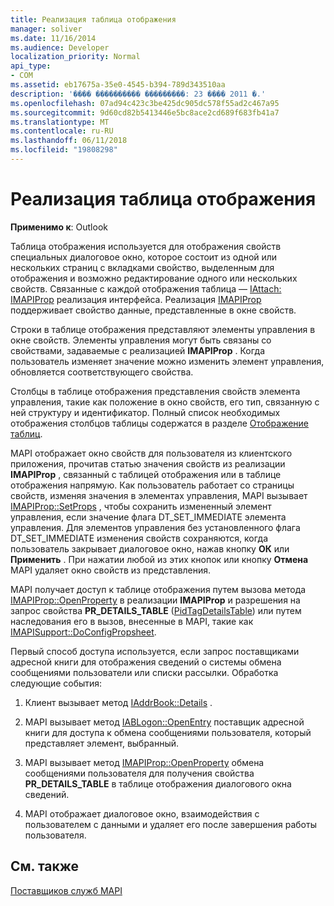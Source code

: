 ```yaml
---
title: Реализация таблица отображения
manager: soliver
ms.date: 11/16/2014
ms.audience: Developer
localization_priority: Normal
api_type:
- COM
ms.assetid: eb17675a-35e0-4545-b394-789d343510aa
description: '���� ���������� ���������: 23 ���� 2011 �.'
ms.openlocfilehash: 07ad94c423c3be425dc905dc578f55ad2c467a95
ms.sourcegitcommit: 9d60cd82b5413446e5bc8ace2cd689f683fb41a7
ms.translationtype: MT
ms.contentlocale: ru-RU
ms.lasthandoff: 06/11/2018
ms.locfileid: "19808298"
---
```

# <a name="display-table-implementation"></a>Реализация таблица отображения

  
  
**Применимо к**: Outlook 
  
Таблица отображения используется для отображения свойств специальных диалоговое окно, которое состоит из одной или нескольких страниц с вкладками свойство, выделенным для отображения и возможно редактирование одного или нескольких свойств. Связанные с каждой отображения таблица — [IAttach: IMAPIProp](iattachimapiprop.md) реализация интерфейса. Реализация [IMAPIProp](imapipropiunknown.md) поддерживает свойство данные, представленные в окне свойств. 
  
Строки в таблице отображения представляют элементы управления в окне свойств. Элементы управления могут быть связаны со свойствами, задаваемые с реализацией **IMAPIProp** . Когда пользователь изменяет значение можно изменить элемент управления, обновляется соответствующего свойства. 
  
Столбцы в таблице отображения представления свойств элемента управления, такие как положение в окно свойств, его тип, связанную с ней структуру и идентификатор. Полный список необходимых отображения столбцов таблицы содержатся в разделе [Отображение таблиц](display-tables.md).
  
MAPI отображает окно свойств для пользователя из клиентского приложения, прочитав статью значения свойств из реализации **IMAPIProp** , связанный с таблицей отображения или в таблице отображения напрямую. Как пользователь работает со страницы свойств, изменяя значения в элементах управления, MAPI вызывает [IMAPIProp::SetProps](imapiprop-setprops.md) , чтобы сохранить измененный элемент управления, если значение флага DT_SET_IMMEDIATE элемента управления. Для элементов управления без установленного флага DT_SET_IMMEDIATE изменения свойств сохраняются, когда пользователь закрывает диалоговое окно, нажав кнопку **ОК** или **Применить** . При нажатии любой из этих кнопок или кнопку **Отмена** MAPI удаляет окно свойств из представления. 
  
MAPI получает доступ к таблице отображения путем вызова метода [IMAPIProp::OpenProperty](imapiprop-openproperty.md) в реализации **IMAPIProp** и разрешения на запрос свойства **PR_DETAILS_TABLE** ([PidTagDetailsTable](pidtagdetailstable-canonical-property.md)) или путем наследования его в вызов, внесенные в MAPI, такие как [IMAPISupport::DoConfigPropsheet](imapisupport-doconfigpropsheet.md).
  
Первый способ доступа используется, если запрос поставщиками адресной книги для отображения сведений о системы обмена сообщениями пользователи или списки рассылки. Обработка следующие события:
  
1. Клиент вызывает метод [IAddrBook::Details](iaddrbook-details.md) . 
    
2. MAPI вызывает метод [IABLogon::OpenEntry](iablogon-openentry.md) поставщик адресной книги для доступа к обмена сообщениями пользователя, который представляет элемент, выбранный. 
    
3. MAPI вызывает метод [IMAPIProp::OpenProperty](imapiprop-openproperty.md) обмена сообщениями пользователя для получения свойства **PR_DETAILS_TABLE** в таблице отображения диалогового окна сведений. 
    
4. MAPI отображает диалоговое окно, взаимодействия с пользователем с данными и удаляет его после завершения работы пользователя. 
    
## <a name="see-also"></a>См. также



[Поставщиков служб MAPI](mapi-service-providers.md)

